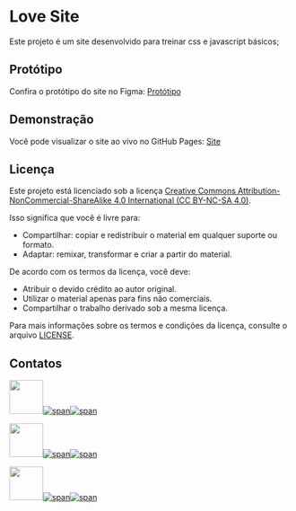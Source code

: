 # Love Site

Este projeto é um site desenvolvido para treinar css e javascript básicos;

## Protótipo

Confira o protótipo do site no Figma: [Protótipo](https://www.figma.com/community/file/1250250857311263163/publicfigma)

## Demonstração

Você pode visualizar o site ao vivo no GitHub Pages: [Site](https://victorrochar.github.io/loveSite/)

## Licença

Este projeto está licenciado sob a licença [Creative Commons Attribution-NonCommercial-ShareAlike 4.0 International (CC BY-NC-SA 4.0)](https://creativecommons.org/licenses/by-nc-sa/4.0/).

Isso significa que você é livre para:

- Compartilhar: copiar e redistribuir o material em qualquer suporte ou formato.
- Adaptar: remixar, transformar e criar a partir do material.

De acordo com os termos da licença, você deve:

- Atribuir o devido crédito ao autor original.
- Utilizar o material apenas para fins não comerciais.
- Compartilhar o trabalho derivado sob a mesma licença.

Para mais informações sobre os termos e condições da licença, consulte o arquivo [LICENSE](https://creativecommons.org/licenses/by-nc-sa/4.0/legalcode).


## Contatos

[<img src="https://avatars.githubusercontent.com/u/97479966" width="60"/>![span](https://placehold.co/10x60/FFA500/FFA500.png)![span](https://placehold.co/220x60/000000/FFFFFF/png?text=Victor%20Rocha)](https://victorrochar.github.io)

[<img src="https://avatars.githubusercontent.com/u/128716535" width="60"/>![span](https://placehold.co/10x60/800080/800080.png)![span](https://placehold.co/220x60/000000/FFFFFF/png?text=André%20Specht)](https://andreespecht.github.io)

[<img src="https://avatars.githubusercontent.com/u/100866732?v=4" width="60"/>![span](https://placehold.co/10x60/FFCBDB/FFCBDB.png)![span](https://placehold.co/220x60/000000/FFFFFF/png?text=Eduarda%20Ramalho)](https://eduardaramalho.github.io)
